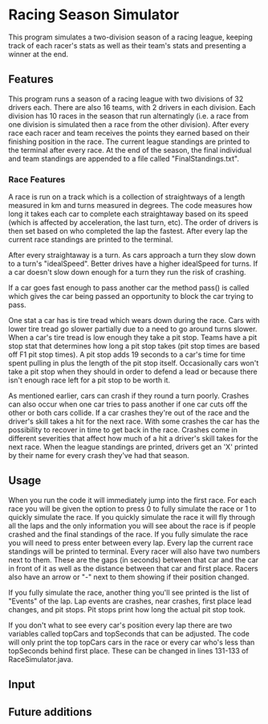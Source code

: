 # Racing Season Simulator
This program simulates a two-division season of a racing league, keeping track of each racer's stats as well as their team's stats and presenting a winner at the end.

## Features
This program runs a season of a racing league with two divisions of 32 drivers each. There are also 16 teams, with 2 drivers in each division. Each division has 10 races in the season that run alternatingly (i.e. a race from one division is simulated then a race from the other division). After every race each racer and team receives the points they earned based on their finishing position in the race. The current league standings are printed to the terminal after every race. At the end of the season, the final individual and team standings are appended to a file called "FinalStandings.txt".
### Race Features
A race is run on a track which is a collection of straightways of a length measured in km and turns measured in degrees. The code measures how long it takes each car to complete each straightaway based on its speed (which is affected by acceleration, the last turn, etc). The order of drivers is then set based on who completed the lap the fastest. After every lap the current race standings are printed to the terminal.

After every straightaway is a turn. As cars approach a turn they slow down to a turn's "idealSpeed". Better drives have a higher idealSpeed for turns. If a car doesn't slow down enough for a turn they run the risk of crashing.

If a car goes fast enough to pass another car the method pass() is called which gives the car being passed an opportunity to block the car trying to pass.

One stat a car has is tire tread which wears down during the race. Cars with lower tire tread go slower partially due to a need to go around turns slower. When a car's tire tread is low enough they take a pit stop. Teams have a pit stop stat that determines how long a pit stop takes (pit stop times are based off F1 pit stop times). A pit stop adds 19 seconds to a car's time for time spent pulling in plus the length of the pit stop itself. Occasionally cars won't take a pit stop when they should in order to defend a lead or because there isn't enough race left for a pit stop to be worth it.

As mentioned earlier, cars can crash if they round a turn poorly. Crashes can also occur when one car tries to pass another if one car cuts off the other or both cars collide. If a car crashes they're out of the race and the driver's skill takes a hit for the next race. With some crashes the car has the possibility to recover in time to get back in the race. Crashes come in different severities that affect how much of a hit a driver's skill takes for the next race. When the league standings are printed, drivers get an 'X' printed by their name for every crash they've had that season.

## Usage
When you run the code it will immediately jump into the first race. For each race you will be given the option to press 0 to fully simulate the race or 1 to quickly simulate the race. If you quickly simulate the race it will fly through all the laps and the only information you will see about the race is if people crashed and the final standings of the race. If you fully simulate the race you will need to press enter between every lap. Every lap the current race standings will be printed to terminal. Every racer will also have two numbers next to them. These are the gaps (in seconds) between that car and the car in front of it as well as the distance between that car and first place. Racers also have an arrow or "-" next to them showing if their position changed.

If you fully simulate the race, another thing you'll see printed is the list of "Events" of the lap. Lap events are crashes, near crashes, first place lead changes, and pit stops. Pit stops print how long the actual pit stop took.

If you don't what to see every car's position every lap there are two variables called topCars and topSeconds that can be adjusted. The code will only print the top topCars cars in the race or every car who's less than topSeconds behind first place. These can be changed in lines 131-133 of RaceSimulator.java.

## Input

## Future additions
